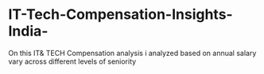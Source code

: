 # IT-Tech-Compensation-Insights-India-
On  this IT&amp; TECH Compensation  analysis i analyzed based on  annual salary vary across different levels of seniority 
